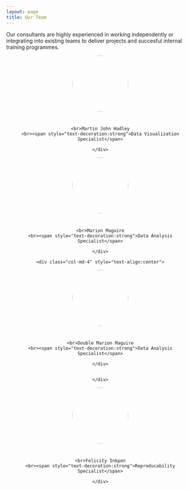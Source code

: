 ```yaml
---
layout: page
title: Our Team
---
```


Our consultants are highly experienced in working independently or integrating into existing teams to deliver projects and succesful internal training programmes.



<div class="row">
<div class="col-md-4" style="text-align:center">

<a href="../martin-john-hadley"><img src="../img/profile-pic_martin-john-hadley.jpg"
    style="border-radius: 50%; width: 150px; height: 150px;
    margin-bottom: 25px;"/></a>
    
    <br>Martin John Hadley
    <br><span style="text-decoration:strong">Data Visualization Specialist</span>
    
    </div>

<div class="col-md-4" style="text-align:center">

<a href="../marion-maguire"><img src="../img/profile-pic_Marion-Maguire.jpg"
    style="border-radius: 50%; width: 150px; height: 150px;
    margin-bottom: 25px;"/></a>
    
    <br>Marion Maguire
    <br><span style="text-decoration:strong">Data Analysis Specialist</span>
    
    </div>
    
    <div class="col-md-4" style="text-align:center">

<a href="../marion-maguire"><img src="../img/profile-pic_Marion-Maguire.jpg"
    style="border-radius: 50%; width: 150px; height: 150px;
    margin-bottom: 25px;"/></a>
    
    <br>Double Marion Maguire
    <br><span style="text-decoration:strong">Data Analysis Specialist</span>
    
    </div>

    
    </div>

<div class="row">
<div class="col-md-4">
<a href="../felicity-inkpen"><img src="../img/profile-pic_Felicity-Inkpen.jpg"
    style="border-radius: 50%; width: 150px; height: 150px;
    margin-bottom: 25px;"/></a>
    
    <br>Felicity Inkpen
    <br><span style="text-decoration:strong">Reproducability Specialist</span>
    
    </div>

</div>